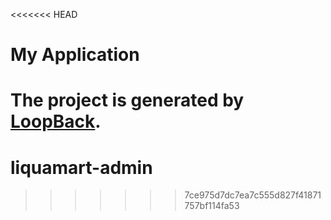 <<<<<<< HEAD
# My Application

The project is generated by [LoopBack](http://loopback.io).
=======
# liquamart-admin
>>>>>>> 7ce975d7dc7ea7c555d827f41871757bf114fa53
